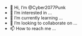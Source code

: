 - 👋 Hi, I’m @Cyber2077Punk
- 👀 I’m interested in ...
- 🌱 I’m currently learning ...
- 💞️ I’m looking to collaborate on ...
- 📫 How to reach me ...

<!---
Cyber2077Punk/Cyber2077Punk is a ✨ special ✨ repository because its `README.md` (this file) appears on your GitHub profile.
You can click the Preview link to take a look at your changes.
--->
